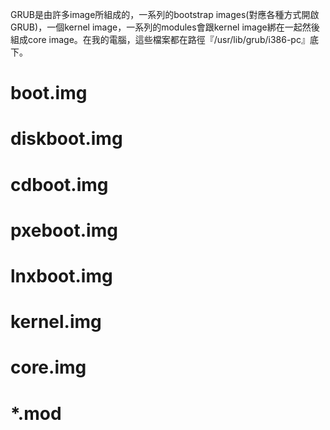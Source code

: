 GRUB是由許多image所組成的，一系列的bootstrap images(對應各種方式開啟GRUB)，一個kernel image，一系列的modules會跟kernel image綁在一起然後組成core image。在我的電腦，這些檔案都在路徑『/usr/lib/grub/i386-pc』底下。

# boot.img

# diskboot.img

# cdboot.img

# pxeboot.img

# lnxboot.img

# kernel.img

# core.img

# *.mod
